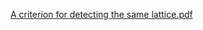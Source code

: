 [A criterion for detecting the same lattice.pdf](https://zihengh63.github.io/notes/Modules/A_criterion_for_detecting_the_same_lattice.pdf)

